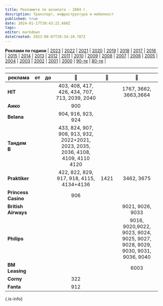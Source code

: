 ```yaml
---
title: Рекламите по возилата - 2004 г.
description: Транспорт, инфраструктура и мобилност
published: true
date: 2024-01-17T20:43:22.660Z
tags: 
editor: markdown
dateCreated: 2023-08-07T20:34:10.787Z
---
```


**Реклами по години** | [2023](/bg/identity/advertisements-2023) | [2022](/bg/identity/advertisements-2022) | [2021](/bg/identity/advertisements-2021) | [2020](/bg/identity/advertisements-2020) | [2019](/bg/identity/advertisements-2019) | [2018](/bg/identity/advertisements-2018) | [2017](/bg/identity/advertisements-2017) | [2016](/bg/identity/advertisements-2016) | [2015](/bg/identity/advertisements-2015) | [2014](/bg/identity/advertisements-2014) | [2013](/bg/identity/advertisements-2013) | [2012](/bg/identity/advertisements-2012) | [2011](/bg/identity/advertisements-2011) | [2010](/bg/identity/advertisements-2010) | [2009](/bg/identity/advertisements-2009) | [2008](/bg/identity/advertisements-2008) | [2007](/bg/identity/advertisements-2007) | [2006](/bg/identity/advertisements-2006) | [2005](/bg/identity/advertisements-2005) | [2004](/bg/identity/advertisements-2004) | [2003](/bg/identity/advertisements-2003) | [2002](/bg/identity/advertisements-2002) | [2001](/bg/identity/advertisements-2001) | [2000](/bg/identity/advertisements-2000) | [90-те](/bg/identity/advertisements-90te) |  [80-те](/bg/identity/advertisements-80te) |

---

|реклама| от |  до |    :train:   |    :trolleybus:   |   :bus:  |
|---|:---:|:---:|:---:|:---:|:---:|
| **HIT** | | | 403, 408, 417, 426, 434, 707, 713, 2039, 2040 |   | 1767, 3662, 3663,3664 |
| **Аико** | | | 900 |   | |
| **Belana** | | |  904, 916, 923, 924 |   |  
| **Тандем В** | |  |  433, 824, 907, 908, 913, 932, 2022+2021,  2023, 2035, 2036, 4108, 4109, 4110 4120 |   |
| **Praktiker** | | | 422, 822, 829, 917, 918, 4115, 4134+4136  | 1421 | 3462, 3675 |
| **Princess Casino** | | | 906 |   | |
| **British Airways** | | |  |   | 9021, 9026, 9033 |
| **Philips** | | |  |   | 9016, 9020,9022, 9023, 9024, 9025, 9027, 9028, 9029, 9030, 9031, 9036, 9040 |
| **BM Leasing** | | |  |   | 6003 |
| **Corny** | | | 322 |   |  |
| **Fanta** | | | 912 |   |  |
{.is-info}
 
 